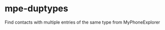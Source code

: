 mpe-duptypes
============

Find contacts with multiple entries of the same type from MyPhoneExplorer
